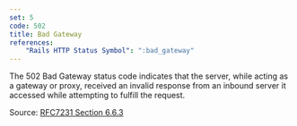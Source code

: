 ```yaml
---
set: 5
code: 502
title: Bad Gateway
references:
    "Rails HTTP Status Symbol": ":bad_gateway"
---
```


The 502 Bad Gateway status code indicates that the server, while acting as a
gateway or proxy, received an invalid response from an inbound server it
accessed while attempting to fulfill the request.

Source: [RFC7231 Section 6.6.3][1]

[1]: <http://tools.ietf.org/html/rfc7231#section-6.6.3>